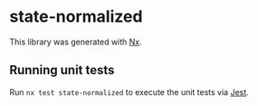 # state-normalized

This library was generated with [Nx](https://nx.dev).

## Running unit tests

Run `nx test state-normalized` to execute the unit tests via [Jest](https://jestjs.io).
